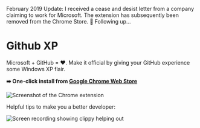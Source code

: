 February 2019 Update: I received a cease and desist letter from a company claiming to work for Microsoft. The extension has subsequently been removed from the Chrome Store. 🎉 Following up…

# Github XP
Microsoft + GitHub = ❤️. Make it official by giving your GitHub experience some Windows XP flair.

**➡️ One-click install from [Google Chrome Web Store](https://chrome.google.com/webstore/detail/ipjbabcpngaonjaedhpfodmjaklmdfdo/)**

![Screenshot of the Chrome extension](https://raw.githubusercontent.com/martenbjork/github-xp/master/screenshot.jpg)

Helpful tips to make you a better developer:

![Screen recording showing clippy helping out](https://raw.githubusercontent.com/martenbjork/github-xp/master/recording.gif)
